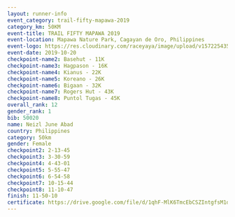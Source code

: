 ```yaml
---
layout: runner-info 
event_category: trail-fifty-mapawa-2019 
category_km: 50KM 
event-title: TRAIL FIFTY MAPAWA 2019  
event-location: Mapawa Nature Park, Cagayan de Oro, Philippines 
event-logo: https://res.cloudinary.com/raceyaya/image/upload/v1572254355/logo/trail-fifty-mapawa_fizjmb.jpg 
event-date: 2019-10-20 
checkpoint-name2: Basehut - 11K 
checkpoint-name3: Hagpason - 16K  
checkpoint-name4: Kianus - 22K 
checkpoint-name5: Koreano - 26K  
checkpoint-name6: Bigaan - 32K 
checkpoint-name7: Rogers Hut - 43K 
checkpoint-name8: Puntol Tugas - 45K 
overall_rank: 12
gender_rank: 1
bib: 50020
name: Neizl June Abad
country: Philippines
category: 50km
gender: Female
checkpoint2: 2-13-45
checkpoint3: 3-30-59
checkpoint4: 4-43-01
checkpoint5: 5-55-47
checkpoint6: 6-54-58
checkpoint7: 10-15-44
checkpoint8: 11-10-47
finish: 11-50-10
certificate: https://drive.google.com/file/d/1qhF-MlK6TmcEbCSZIntgfsM1d9TA8Ai-/view?usp=sharing
---
```

